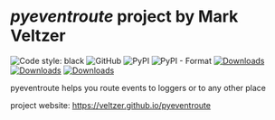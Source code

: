 

# *pyeventroute* project by Mark Veltzer

![Code style: black](https://img.shields.io/badge/code%20style-black-000000.svg)
![GitHub](https://img.shields.io/github/license/veltzer/pyeventroute)
![PyPI](https://img.shields.io/pypi/v/pyeventroute)
![PyPI - Format](https://img.shields.io/pypi/format/pyeventroute)
[![Downloads](https://pepy.tech/badge/pytsv)](https://pepy.tech/project/pyeventroute)
[![Downloads](https://pepy.tech/badge/pytsv/month)](https://pepy.tech/project/pyeventroute/month)
[![Downloads](https://pepy.tech/badge/pytsv/week)](https://pepy.tech/project/pyeventroute/week)


pyeventroute helps you route events to loggers or to any other place

project website: https://veltzer.github.io/pyeventroute

